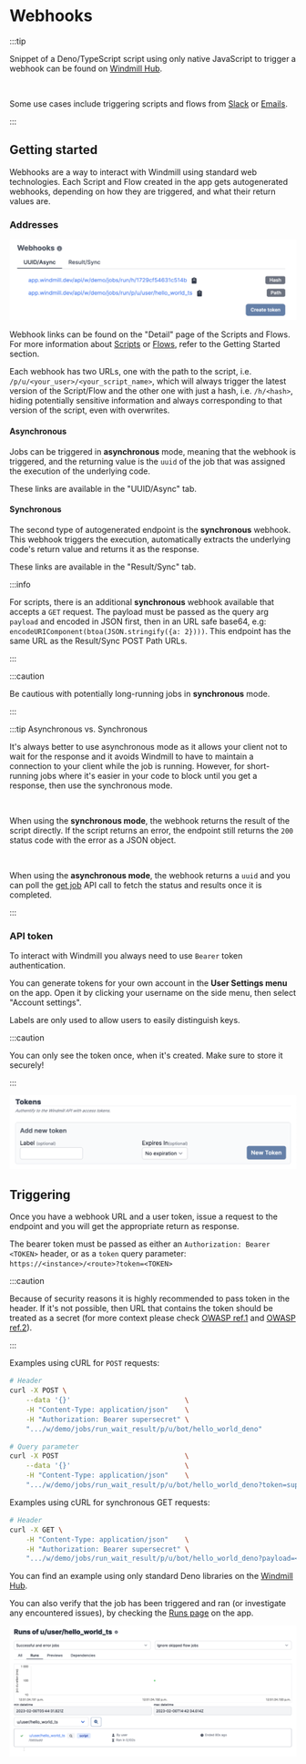 # Webhooks

:::tip

Snippet of a Deno/TypeScript script using only native JavaScript to trigger a
webhook can be found on [Windmill Hub][script].

<br/>

Some use cases include triggering scripts and flows from [Slack](/blog/handler-slack-commands) or [Emails](../../integrations/mailchimp_mandrill.md).

:::

## Getting started

Webhooks are a way to interact with Windmill using standard web technologies.
Each Script and Flow created in the app gets autogenerated webhooks, depending on how they are triggered, and what their return values are.

### Addresses

![Webhook endpoints](./webhook_endpoints.png)

Webhook links can be found on the "Detail" page of the Scripts and Flows. For
more information about
[Scripts](../../getting_started/0_scripts_quickstart/1_typescript_quickstart/index.md)
or [Flows](../../getting_started/6_flows_quickstart/index.md), refer to the
Getting Started section.

Each webhook has two URLs, one with the path to the script, i.e.
`/p/u/<your_user>/<your_script_name>`, which will always trigger the latest
version of the Script/Flow and the other one with just a hash, i.e. `/h/<hash>`,
hiding potentially sensitive information and always corresponding to that
version of the script, even with overwrites.

#### Asynchronous

Jobs can be triggered in **asynchronous** mode, meaning that the webhook is
triggered, and the returning value is the `uuid` of the job that was assigned
the execution of the underlying code.

These links are available in the "UUID/Async" tab.

#### Synchronous

The second type of autogenerated endpoint is the **synchronous** webhook. This
webhook triggers the execution, automatically extracts the underlying code's
return value and returns it as the response.

These links are available in the "Result/Sync" tab.

:::info

For scripts, there is an additional **synchronous** webhook available that accepts a `GET` request. The payload must be passed as the query arg `payload` and encoded in JSON first, then in an URL safe base64, e.g: `encodeURIComponent(btoa(JSON.stringify({a: 2})))`. This endpoint has the same URL as the Result/Sync POST Path URLs.

:::

:::caution

Be cautious with potentially long-running jobs in **synchronous** mode.

:::

:::tip Asynchronous vs. Synchronous

It's always better to use asynchronous mode as it allows your client not to wait for the response and it avoids Windmill to have to maintain a connection to your client while the job is running. However, for short-running jobs where it's easier in your code to block until you get a response, then use the synchronous mode.

<br/>

When using the **synchronous mode**, the webhook returns the result of the script directly. If the script returns an error, the endpoint still returns the `200` status code with the error as a JSON object.

<br/>

When using the **asynchronous mode**, the webhook returns a `uuid` and you can poll the [get job](https://app.windmill.dev/openapi.html#/operations/getJob) API call to fetch the status and results once it is completed.

:::

### API token

To interact with Windmill you always need to use `Bearer` token authentication.

You can generate tokens for your own account in the
**User Settings menu** on the app. Open it by
clicking your username on the side menu, then select "Account settings".

Labels are only used to allow users to easily distinguish keys.

:::caution

You can only see the token once, when it's created. Make sure to store it
securely!

:::

![Create new tokens](./tokens.png)

## Triggering

Once you have a webhook URL and a user token, issue a request to the
endpoint and you will get the appropriate return as response.

The bearer token must be passed as either an `Authorization: Bearer <TOKEN>`
header, or as a `token` query parameter:
`https://<instance>/<route>?token=<TOKEN>`

:::caution

Because of security reasons it is highly recommended to pass token in the
header. If it's not possible, then URL that contains the token should be treated
as a secret (for more context please check [OWASP ref.1] and [OWASP ref.2]).

:::

Examples using cURL for `POST` requests:

```bash
# Header
curl -X POST \
    --data '{}'                            \
    -H "Content-Type: application/json"    \
    -H "Authorization: Bearer supersecret" \
    ".../w/demo/jobs/run_wait_result/p/u/bot/hello_world_deno"
```

```bash
# Query parameter
curl -X POST                               \
    --data '{}'                            \
    -H "Content-Type: application/json"    \
    ".../w/demo/jobs/run_wait_result/p/u/bot/hello_world_deno?token=supersecret"
```

Examples using cURL for synchronous GET requests:

```bash
# Header
curl -X GET \
    -H "Content-Type: application/json"    \
    -H "Authorization: Bearer supersecret" \
    ".../w/demo/jobs/run_wait_result/p/u/bot/hello_world_deno?payload=<URL_SAFE_BASE64_ENCODED_JSON>"
```

You can find an example using only standard Deno libraries on the
[Windmill Hub][script].

You can also verify that the job has been triggered and ran (or investigate any
encountered issues), by checking the [Runs page][runs] on the app.

![Runs page](./runs.png)

<!-- Resources -->

[runs]: ../5_monitor_past_and_future_runs/index.md
[user-settings]: https://app.windmill.dev/#user-settings
[script]: https://hub.windmill.dev/scripts/windmill/1325/trigger-windmill-webhook-with-native-fetch-api-windmill
[OWASP ref.1]: https://cheatsheetseries.owasp.org/cheatsheets/REST_Security_Cheat_Sheet.html#sensitive-information-in-http-requests
[OWASP ref.2]: https://github.com/OWASP/CheatSheetSeries/blob/083890d18ca40bcfc4bdfa80e04dd0a2245c34ea/cheatsheets_draft/Webhook_Security_Guidelines_CheatSheet.md#treat-webhooks-as-secrets